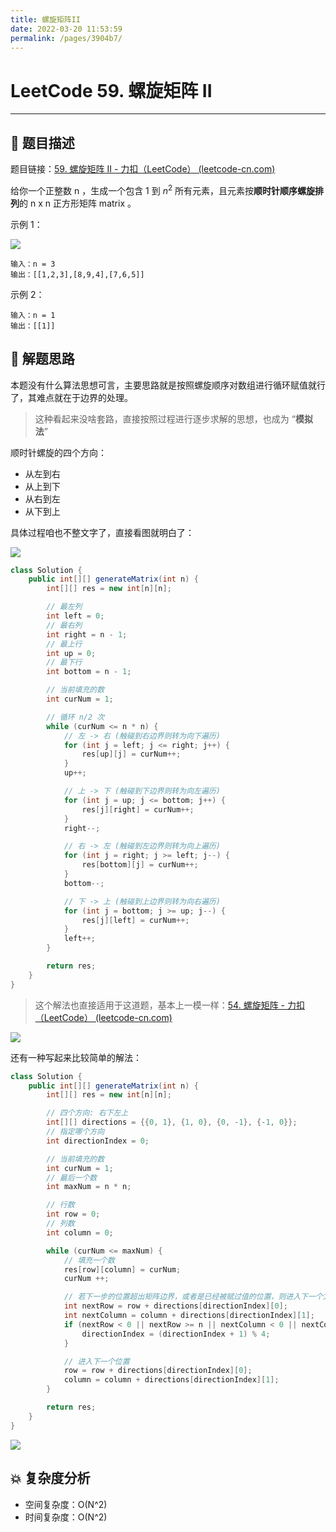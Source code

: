 ```yaml
---
title: 螺旋矩阵II
date: 2022-03-20 11:53:59
permalink: /pages/3904b7/
---
```

# LeetCode 59. 螺旋矩阵 II

---

## 📃 题目描述

题目链接：[59. 螺旋矩阵 II - 力扣（LeetCode） (leetcode-cn.com)](https://leetcode-cn.com/problems/spiral-matrix-ii/)

给你一个正整数 n ，生成一个包含 1 到 $n^2$ 所有元素，且元素按**顺时针顺序螺旋排列**的 n x n 正方形矩阵 matrix 。

示例 1：

![](https://assets.leetcode.com/uploads/2020/11/13/spiraln.jpg)

```
输入：n = 3
输出：[[1,2,3],[8,9,4],[7,6,5]]
```

示例 2：

```
输入：n = 1
输出：[[1]]
```

## 🔔 解题思路

本题没有什么算法思想可言，主要思路就是按照螺旋顺序对数组进行循环赋值就行了，其难点就在于边界的处理。

> 这种看起来没啥套路，直接按照过程进行逐步求解的思想，也成为 “**模拟法**”

顺时针螺旋的四个方向：

- 从左到右
- 从上到下
- 从右到左
- 从下到上

具体过程咱也不整文字了，直接看图就明白了：

![](https://gitee.com/veal98/images/raw/master/img/20211009215558.png)

```java
class Solution {
    public int[][] generateMatrix(int n) {
        int[][] res = new int[n][n];

        // 最左列
        int left = 0;
        // 最右列
        int right = n - 1;
        // 最上行
        int up = 0;
        // 最下行
        int bottom = n - 1;

        // 当前填充的数
        int curNum = 1;

        // 循环 n/2 次
        while (curNum <= n * n) {
            // 左 -> 右 (触碰到右边界则转为向下遍历)
            for (int j = left; j <= right; j++) {
                res[up][j] = curNum++;
            }
            up++;

            // 上 -> 下 (触碰到下边界则转为向左遍历)
            for (int j = up; j <= bottom; j++) {
                res[j][right] = curNum++;
            }
            right--;

            // 右 -> 左 (触碰到左边界则转为向上遍历)
            for (int j = right; j >= left; j--) {
                res[bottom][j] = curNum++;
            }
            bottom--;

            // 下 -> 上 (触碰到上边界则转为向右遍历)
            for (int j = bottom; j >= up; j--) {
                res[j][left] = curNum++;
            }
            left++;
        }

        return res;
    }
}
```

> 这个解法也直接适用于这道题，基本上一模一样：[54. 螺旋矩阵 - 力扣（LeetCode） (leetcode-cn.com)](https://leetcode-cn.com/problems/spiral-matrix/)

![](https://gitee.com/veal98/images/raw/master/img/20211009214832.png)

还有一种写起来比较简单的解法：

```java
class Solution {
    public int[][] generateMatrix(int n) {
        int[][] res = new int[n][n];

        // 四个方向: 右下左上
        int[][] directions = {{0, 1}, {1, 0}, {0, -1}, {-1, 0}};
        // 指定哪个方向
        int directionIndex = 0;

        // 当前填充的数
        int curNum = 1;
        // 最后一个数
        int maxNum = n * n;

        // 行数
        int row = 0;
        // 列数
        int column = 0;

        while (curNum <= maxNum) {
            // 填充一个数
            res[row][column] = curNum;
            curNum ++;

            // 若下一步的位置超出矩阵边界，或者是已经被赋过值的位置，则进入下一个方向
            int nextRow = row + directions[directionIndex][0];
            int nextColumn = column + directions[directionIndex][1];
            if (nextRow < 0 || nextRow >= n || nextColumn < 0 || nextColumn >= n || res[nextRow][nextColumn] != 0) {
                directionIndex = (directionIndex + 1) % 4;
            }

            // 进入下一个位置
            row = row + directions[directionIndex][0];
            column = column + directions[directionIndex][1];
        }

        return res;
    }
}
```

![](https://gitee.com/veal98/images/raw/master/img/20211009214705.png)

## 💥 复杂度分析

- 空间复杂度：O(N^2)
- 时间复杂度：O(N^2)

